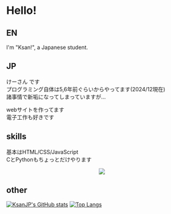 # Hello!
## EN
I'm "Ksan!", a Japanese student.

## JP
けーさん です  
プログラミング自体は5,6年前ぐらいからやってます(2024/12現在)  
諸事情で新垢になってしまっていますが...  

webサイトを作ってます  
電子工作も好きです  

## skills
基本はHTML/CSS/JavaScript  
CとPythonもちょっとだけやります
<p align="center">
  <a href="https://skillicons.dev">
    <img src="https://skillicons.dev/icons?i=git,docker,cloudflare,html,css,js,nodejs,c,py" />
  </a>
</p>

## other
[![KsanJP's GitHub stats](https://github-readme-stats.vercel.app/api?username=KsanJP)](https://github.com/KsanJP/KsanJP)
[![Top Langs](https://github-readme-stats.vercel.app/api/top-langs/?username=KsanJP&layout=compact)](https://github.com/KsanJP/KsanJP)
